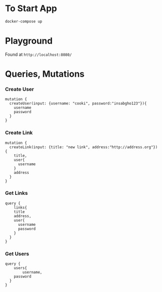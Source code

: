 # To Start App

```bash
docker-compose up
```



# Playground

Found at `http://localhost:8080/`



# Queries, Mutations

### Create User

```
mutation {
  createUser(input: {username: "cooki", password:"insabgho123"}){
    username
    password
  }
}
```



### Create Link

```
mutation {
  createLink(input: {title: "new link", address:"http://address.org"}){
    title,
    user{
      username
    }
    address
  }
}
```



### Get Links

```
query {
	links{
    title
    address,
    user{
      username
      password
    }
  }
}
```



### Get Users

```
query {
	users{
		username,
    password
  }
}
```

